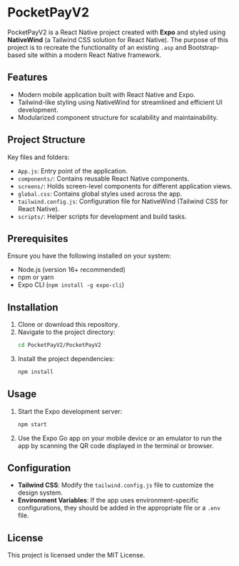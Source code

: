 
# PocketPayV2

PocketPayV2 is a React Native project created with **Expo** and styled using **NativeWind** (a Tailwind CSS solution for React Native). The purpose of this project is to recreate the functionality of an existing `.asp` and Bootstrap-based site within a modern React Native framework.

## Features

- Modern mobile application built with React Native and Expo.
- Tailwind-like styling using NativeWind for streamlined and efficient UI development.
- Modularized component structure for scalability and maintainability.

## Project Structure

Key files and folders:
- `App.js`: Entry point of the application.
- `components/`: Contains reusable React Native components.
- `screens/`: Holds screen-level components for different application views.
- `global.css`: Contains global styles used across the app.
- `tailwind.config.js`: Configuration file for NativeWind (Tailwind CSS for React Native).
- `scripts/`: Helper scripts for development and build tasks.

## Prerequisites

Ensure you have the following installed on your system:
- Node.js (version 16+ recommended)
- npm or yarn
- Expo CLI (`npm install -g expo-cli`)

## Installation

1. Clone or download this repository.
2. Navigate to the project directory:
   ```bash
   cd PocketPayV2/PocketPayV2
   ```
3. Install the project dependencies:
   ```bash
   npm install
   ```

## Usage

1. Start the Expo development server:
   ```bash
   npm start
   ```
2. Use the Expo Go app on your mobile device or an emulator to run the app by scanning the QR code displayed in the terminal or browser.

## Configuration

- **Tailwind CSS**: Modify the `tailwind.config.js` file to customize the design system.
- **Environment Variables**: If the app uses environment-specific configurations, they should be added in the appropriate file or a `.env` file.

## License

This project is licensed under the MIT License.
